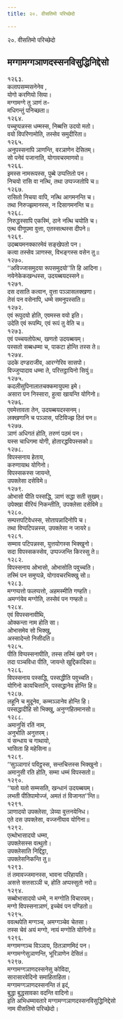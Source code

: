 ```yaml
---
title: २०. वीसतिमो परिच्छेदो

---
```

२०. वीसतिमो परिच्छेदो  


## मग्गामग्गञाणदस्सनविसुद्धिनिद्देसो

१२६३.  
कलापसम्मसनेनेव ,  
योगो करणियो सिया।  
मग्गामग्गे तु ञाणं त-  
मधिगन्तुं पनिच्छता॥  
१२६४.  
पच्चुप्पन्नस्स धम्मस्स, निब्बत्ति उदयो मतो।  
वयो विपरिणामोति, तस्सेव समुदीरिता॥  
१२६५.  
अनुपस्सनापि ञाणन्ति, वरञाणेन देसितम्।  
सो पनेवं पजानाति, योगावचरमाणवो॥  
१२६६.  
इमस्स नामरूपस्स, पुब्बे उप्पत्तितो पन।  
निचयो रासि वा नत्थि, तथा उप्पज्जतोपि च॥  
१२६७.  
रासितो निचया वापि, नत्थि आगमनन्ति च।  
तथा निरुज्झमानस्स, न दिसागमनन्ति च॥  
१२६८.  
निरुद्धस्सापि एकस्मिं, ठाने नत्थि चयोति च।  
एत्थ वीणूपमा वुत्ता, एतस्सत्थस्स दीपने॥  
१२६९.  
उदब्बयमनक्कारमेवं सङ्खेपतो पन।  
कत्वा तस्सेव ञाणस्स, विभङ्गस्स वसेन तु॥  
१२७०.  
‘‘अविज्जासमुदया रूपसमुदयो’’ति हि आदिना।  
नयेनेकेकखन्धस्स, उदयब्बयदस्सने॥  
१२७१.  
दस दसाति कत्वान, वुत्ता पञ्ञासलक्खणा।  
तेसं पन वसेनापि, धम्मे समनुपस्सति॥  
१२७२.  
एवं रूपुदयो होति, एवमस्स वयो इति।  
उदेति एवं रूपम्पि, एवं रूपं तु वेति च॥  
१२७३.  
एवं पच्चयतोपेत्थ, खणतो उदयब्बयम्।  
पस्सतो सब्बधम्मा च, पाकटा होन्ति तस्स ते॥  
१२७४.  
उदके दण्डराजीव, आरग्गेरिव सासपो।  
विज्जुप्पादाव धम्मा ते, परित्तट्ठायिनो सियुं॥  
१२७५.  
कदलीसुपिनालातचक्कमायुपमा इमे।  
असारा पन निस्सारा, हुत्वा खायन्ति योगिनो॥  
१२७६.  
एवमेत्तावता तेन, उदयब्बयदस्सनम्।  
लक्खणानि च पञ्ञास, पटिविज्झ ठितं पन॥  
१२७७.  
ञाणं अधिगतं होति, तरुणं पठमं पन।  
यस्स चाधिगमा योगी, होतारद्धविपस्सको॥  
१२७८.  
विपस्सनाय हेताय,  
करुणायाथ योगिनो।  
विपस्सकस्स जायन्ते,  
उपक्लेसा दसेविमे॥  
१२७९.  
ओभासो पीति पस्सद्धि, ञाणं सद्धा सती सुखम्।  
उपेक्खा वीरियं निकन्तीति, उपक्लेसा दसेविमे॥  
१२८०.  
सम्पत्तपटिवेधस्स, सोतापन्नादिनोपि च।  
तथा विप्पटिपन्नस्स, उपक्लेसा न जायरे॥  
१२८१.  
सम्माव पटिपन्नस्स, युत्तयोगस्स भिक्खुनो।  
सदा विपस्सकस्सेव, उप्पज्जन्ति किरस्सु ते॥  
१२८२.  
विपस्सनाय ओभासो, ओभासोति पवुच्चति।  
तस्मिं पन समुप्पन्ने, योगावचरभिक्खु सो॥  
१२८३.  
मग्गप्पत्तो फलप्पत्तो, अहमस्मीति गण्हति।  
अमग्गंयेव मग्गोति, तस्सेवं पन गण्हतो॥  
१२८४.  
एवं विपस्सनावीथि,  
ओक्कन्ता नाम होति सा।  
ओभासमेव सो भिक्खु,  
अस्सादेन्तो निसीदति॥  
१२८५.  
पीति विप्पस्सनापीति, तस्स तस्मिं खणे पन।  
तदा पञ्चविधा पीति, जायन्ते खुद्दिकादिका॥  
१२८६.  
विपस्सनाय पस्सद्धि, पस्सद्धीति पवुच्चति।  
योगिनो कायचित्तानि, पस्सद्धानेव होन्ति हि॥  
१२८७.  
लहूनि च मुदूनेव, कम्मञ्ञानेव होन्ति हि।  
पस्सद्धादीहि सो भिक्खु, अनुग्गहितमानसो॥  
१२८८.  
अमानुसिं रतिं नाम,  
अनुभोति अनुत्तरम्।  
यं सन्धाय च गाथायो,  
भासिता हि महेसिना॥  
१२८९.  
‘‘सुञ्ञागारं पविट्ठस्स, सन्तचित्तस्स भिक्खुनो।  
अमानुसी रति होति, सम्मा धम्मं विपस्सतो॥  
१२९०.  
‘‘यतो यतो सम्मसति, खन्धानं उदयब्बयम्।  
लभती पीतिपामोज्जं, अमतं तं विजानत’’न्ति॥  
१२९१.  
ञाणादयो उपक्लेसा, ञेय्या वुत्तनयेनिध।  
एते दस उपक्लेसा, वज्जनीयाव योगिना॥  
१२९२.  
एत्थोभासादयो धम्मा,  
उपक्लेसस्स वत्थुतो।  
उपक्लेसाति निद्दिट्ठा,  
उपक्लेसनिकन्ति तु॥  
१२९३.  
तं तमावज्जमानस्स, भावना परिहायति।  
असत्ते सत्तसञ्ञी च, होति अप्पस्सुतो नरो॥  
१२९४.  
सब्बोभासादयो धम्मे, न मग्गोति विचारयम्।  
मग्गो विपस्सनाञाणं, इच्चेवं पन पण्डितो॥  
१२९५.  
ववत्थपेति मग्गञ्च, अमग्गञ्चेव चेतसा।  
तस्स चेवं अयं मग्गो, नायं मग्गोति योगिनो॥  
१२९६.  
मग्गामग्गञ्च विञ्ञाय, ठितञाणमिदं पन।  
मग्गामग्गेसुञाणन्ति, भूरिञाणेन देसितं॥  
१२९७.  
मग्गामग्गञाणदस्सनेसु कोविदा,  
सारासारवेदिनो समाहिताहिता।  
मग्गामग्गञाणदस्सनन्ति तं इदं,  
बुद्धा बुद्धसावका वदन्ति वादिनो॥  
इति अभिधम्मावतारे मग्गामग्गञाणदस्सनविसुद्धिनिद्देसो  
नाम वीसतिमो परिच्छेदो।  